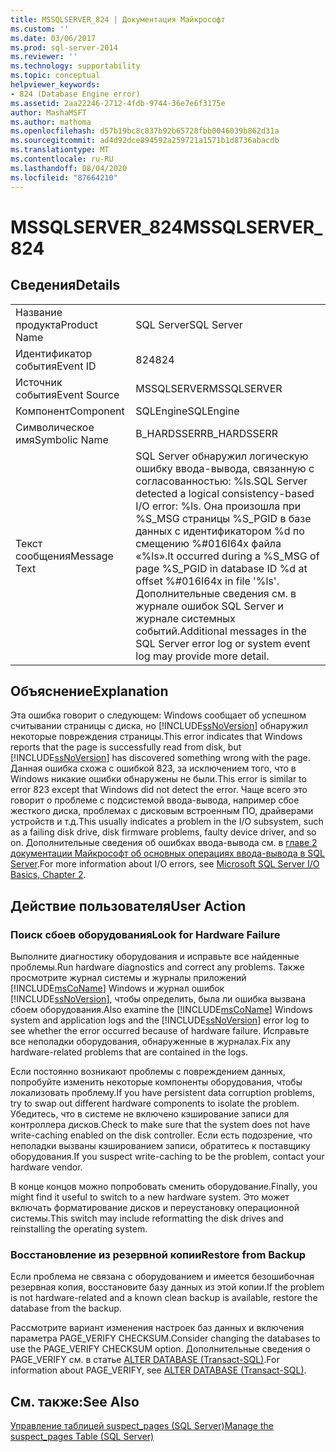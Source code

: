```yaml
---
title: MSSQLSERVER_824 | Документация Майкрософт
ms.custom: ''
ms.date: 03/06/2017
ms.prod: sql-server-2014
ms.reviewer: ''
ms.technology: supportability
ms.topic: conceptual
helpviewer_keywords:
- 824 (Database Engine error)
ms.assetid: 2aa22246-2712-4fdb-9744-36e7e6f3175e
author: MashaMSFT
ms.author: mathoma
ms.openlocfilehash: d57b19bc8c837b92b65728fbb0046039b862d31a
ms.sourcegitcommit: ad4d92dce894592a259721a1571b1d8736abacdb
ms.translationtype: MT
ms.contentlocale: ru-RU
ms.lasthandoff: 08/04/2020
ms.locfileid: "87664210"
---
```

# <a name="mssqlserver_824"></a><span data-ttu-id="a5f25-102">MSSQLSERVER_824</span><span class="sxs-lookup"><span data-stu-id="a5f25-102">MSSQLSERVER_824</span></span>
    
## <a name="details"></a><span data-ttu-id="a5f25-103">Сведения</span><span class="sxs-lookup"><span data-stu-id="a5f25-103">Details</span></span>  
  
|||  
|-|-|  
|<span data-ttu-id="a5f25-104">Название продукта</span><span class="sxs-lookup"><span data-stu-id="a5f25-104">Product Name</span></span>|<span data-ttu-id="a5f25-105">SQL Server</span><span class="sxs-lookup"><span data-stu-id="a5f25-105">SQL Server</span></span>|  
|<span data-ttu-id="a5f25-106">Идентификатор события</span><span class="sxs-lookup"><span data-stu-id="a5f25-106">Event ID</span></span>|<span data-ttu-id="a5f25-107">824</span><span class="sxs-lookup"><span data-stu-id="a5f25-107">824</span></span>|  
|<span data-ttu-id="a5f25-108">Источник события</span><span class="sxs-lookup"><span data-stu-id="a5f25-108">Event Source</span></span>|<span data-ttu-id="a5f25-109">MSSQLSERVER</span><span class="sxs-lookup"><span data-stu-id="a5f25-109">MSSQLSERVER</span></span>|  
|<span data-ttu-id="a5f25-110">Компонент</span><span class="sxs-lookup"><span data-stu-id="a5f25-110">Component</span></span>|<span data-ttu-id="a5f25-111">SQLEngine</span><span class="sxs-lookup"><span data-stu-id="a5f25-111">SQLEngine</span></span>|  
|<span data-ttu-id="a5f25-112">Символическое имя</span><span class="sxs-lookup"><span data-stu-id="a5f25-112">Symbolic Name</span></span>|<span data-ttu-id="a5f25-113">B_HARDSSERR</span><span class="sxs-lookup"><span data-stu-id="a5f25-113">B_HARDSSERR</span></span>|  
|<span data-ttu-id="a5f25-114">Текст сообщения</span><span class="sxs-lookup"><span data-stu-id="a5f25-114">Message Text</span></span>|<span data-ttu-id="a5f25-115">SQL Server обнаружил логическую ошибку ввода-вывода, связанную с согласованностью: %ls.</span><span class="sxs-lookup"><span data-stu-id="a5f25-115">SQL Server detected a logical consistency-based I/O error: %ls.</span></span> <span data-ttu-id="a5f25-116">Она произошла при %S_MSG страницы %S_PGID в базе данных с идентификатором %d по смещению %#016I64x файла «%ls».</span><span class="sxs-lookup"><span data-stu-id="a5f25-116">It occurred during a %S_MSG of page %S_PGID in database ID %d at offset %#016I64x in file '%ls'.</span></span>  <span data-ttu-id="a5f25-117">Дополнительные сведения см. в журнале ошибок SQL Server и журнале системных событий.</span><span class="sxs-lookup"><span data-stu-id="a5f25-117">Additional messages in the SQL Server error log or system event log may provide more detail.</span></span>|  
  
## <a name="explanation"></a><span data-ttu-id="a5f25-118">Объяснение</span><span class="sxs-lookup"><span data-stu-id="a5f25-118">Explanation</span></span>  
 <span data-ttu-id="a5f25-119">Эта ошибка говорит о следующем: Windows сообщает об успешном считывании страницы с диска, но [!INCLUDE[ssNoVersion](../../includes/ssnoversion-md.md)] обнаружил некоторые повреждения страницы.</span><span class="sxs-lookup"><span data-stu-id="a5f25-119">This error indicates that Windows reports that the page is successfully read from disk, but [!INCLUDE[ssNoVersion](../../includes/ssnoversion-md.md)] has discovered something wrong with the page.</span></span> <span data-ttu-id="a5f25-120">Данная ошибка схожа с ошибкой 823, за исключением того, что в Windows никакие ошибки обнаружены не были.</span><span class="sxs-lookup"><span data-stu-id="a5f25-120">This error is similar to error 823 except that Windows did not detect the error.</span></span> <span data-ttu-id="a5f25-121">Чаще всего это говорит о проблеме с подсистемой ввода-вывода, например сбое жесткого диска, проблемах с дисковым встроенным ПО, драйверами устройств и т.д.</span><span class="sxs-lookup"><span data-stu-id="a5f25-121">This usually indicates a problem in the I/O subsystem, such as a failing disk drive, disk firmware problems, faulty device driver, and so on.</span></span> <span data-ttu-id="a5f25-122">Дополнительные сведения об ошибках ввода-вывода см. в [главе 2 документации Майкрософт об основных операциях ввода-вывода в SQL Server](/previous-versions/sql/sql-server-2005/administrator/cc917726(v=technet.10)).</span><span class="sxs-lookup"><span data-stu-id="a5f25-122">For more information about I/O errors, see [Microsoft SQL Server I/O Basics, Chapter 2](/previous-versions/sql/sql-server-2005/administrator/cc917726(v=technet.10)).</span></span>  
  
## <a name="user-action"></a><span data-ttu-id="a5f25-123">Действие пользователя</span><span class="sxs-lookup"><span data-stu-id="a5f25-123">User Action</span></span>  
  
### <a name="look-for-hardware-failure"></a><span data-ttu-id="a5f25-124">Поиск сбоев оборудования</span><span class="sxs-lookup"><span data-stu-id="a5f25-124">Look for Hardware Failure</span></span>  
 <span data-ttu-id="a5f25-125">Выполните диагностику оборудования и исправьте все найденные проблемы.</span><span class="sxs-lookup"><span data-stu-id="a5f25-125">Run hardware diagnostics and correct any problems.</span></span> <span data-ttu-id="a5f25-126">Также просмотрите журнал системы и журналы приложений [!INCLUDE[msCoName](../../includes/msconame-md.md)] Windows и журнал ошибок [!INCLUDE[ssNoVersion](../../includes/ssnoversion-md.md)], чтобы определить, была ли ошибка вызвана сбоем оборудования.</span><span class="sxs-lookup"><span data-stu-id="a5f25-126">Also examine the [!INCLUDE[msCoName](../../includes/msconame-md.md)] Windows system and application logs and the [!INCLUDE[ssNoVersion](../../includes/ssnoversion-md.md)] error log to see whether the error occurred because of hardware failure.</span></span> <span data-ttu-id="a5f25-127">Исправьте все неполадки оборудования, обнаруженные в журналах.</span><span class="sxs-lookup"><span data-stu-id="a5f25-127">Fix any hardware-related problems that are contained in the logs.</span></span>  
  
 <span data-ttu-id="a5f25-128">Если постоянно возникают проблемы с повреждением данных, попробуйте изменить некоторые компоненты оборудования, чтобы локализовать проблему.</span><span class="sxs-lookup"><span data-stu-id="a5f25-128">If you have persistent data corruption problems, try to swap out different hardware components to isolate the problem.</span></span> <span data-ttu-id="a5f25-129">Убедитесь, что в системе не включено кэширование записи для контроллера дисков.</span><span class="sxs-lookup"><span data-stu-id="a5f25-129">Check to make sure that the system does not have write-caching enabled on the disk controller.</span></span> <span data-ttu-id="a5f25-130">Если есть подозрение, что неполадки вызваны кэшированием записи, обратитесь к поставщику оборудования.</span><span class="sxs-lookup"><span data-stu-id="a5f25-130">If you suspect write-caching to be the problem, contact your hardware vendor.</span></span>  
  
 <span data-ttu-id="a5f25-131">В конце концов можно попробовать сменить оборудование.</span><span class="sxs-lookup"><span data-stu-id="a5f25-131">Finally, you might find it useful to switch to a new hardware system.</span></span> <span data-ttu-id="a5f25-132">Это может включать форматирование дисков и переустановку операционной системы.</span><span class="sxs-lookup"><span data-stu-id="a5f25-132">This switch may include reformatting the disk drives and reinstalling the operating system.</span></span>  
  
### <a name="restore-from-backup"></a><span data-ttu-id="a5f25-133">Восстановление из резервной копии</span><span class="sxs-lookup"><span data-stu-id="a5f25-133">Restore from Backup</span></span>  
 <span data-ttu-id="a5f25-134">Если проблема не связана с оборудованием и имеется безошибочная резервная копия, восстановите базу данных из этой копии.</span><span class="sxs-lookup"><span data-stu-id="a5f25-134">If the problem is not hardware-related and a known clean backup is available, restore the database from the backup.</span></span>  
  
 <span data-ttu-id="a5f25-135">Рассмотрите вариант изменения настроек баз данных и включения параметра PAGE_VERIFY CHECKSUM.</span><span class="sxs-lookup"><span data-stu-id="a5f25-135">Consider changing the databases to use the PAGE_VERIFY CHECKSUM option.</span></span> <span data-ttu-id="a5f25-136">Дополнительные сведения о PAGE_VERIFY см. в статье [ALTER DATABASE (Transact-SQL)](/sql/t-sql/statements/alter-database-transact-sql).</span><span class="sxs-lookup"><span data-stu-id="a5f25-136">For information about PAGE_VERIFY, see [ALTER DATABASE &#40;Transact-SQL&#41;](/sql/t-sql/statements/alter-database-transact-sql).</span></span>  
  
## <a name="see-also"></a><span data-ttu-id="a5f25-137">См. также:</span><span class="sxs-lookup"><span data-stu-id="a5f25-137">See Also</span></span>  
 [<span data-ttu-id="a5f25-138">Управление таблицей suspect_pages (SQL Server)</span><span class="sxs-lookup"><span data-stu-id="a5f25-138">Manage the suspect_pages Table &#40;SQL Server&#41;</span></span>](../backup-restore/manage-the-suspect-pages-table-sql-server.md)  
  
  
